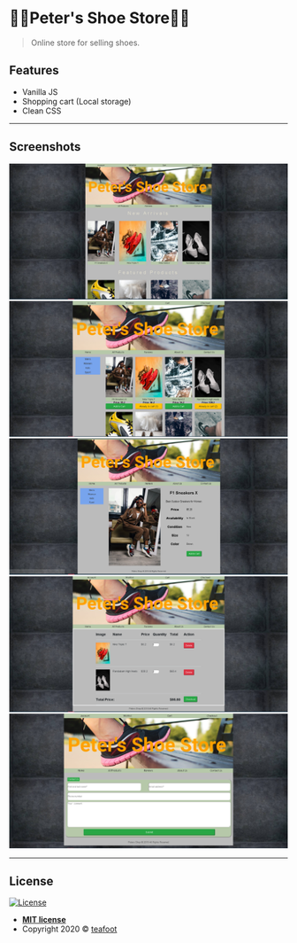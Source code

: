 # 👞👞Peter's Shoe Store👟👟
> Online store for selling shoes.

## Features

- Vanilla JS
- Shopping cart (Local storage)
- Clean CSS

---

## Screenshots

![](images/1.jpg)
![](images/2.png)
![](images/3.png)
![](images/4.png)
![](images/5.png)

---

## License

[![License](http://img.shields.io/:license-mit-blue.svg?style=flat-square)](http://badges.mit-license.org)

- **[MIT license](http://opensource.org/licenses/mit-license.php)**
- Copyright 2020 © <a href="https://github.com/teafoot" target="_blank">teafoot</a>